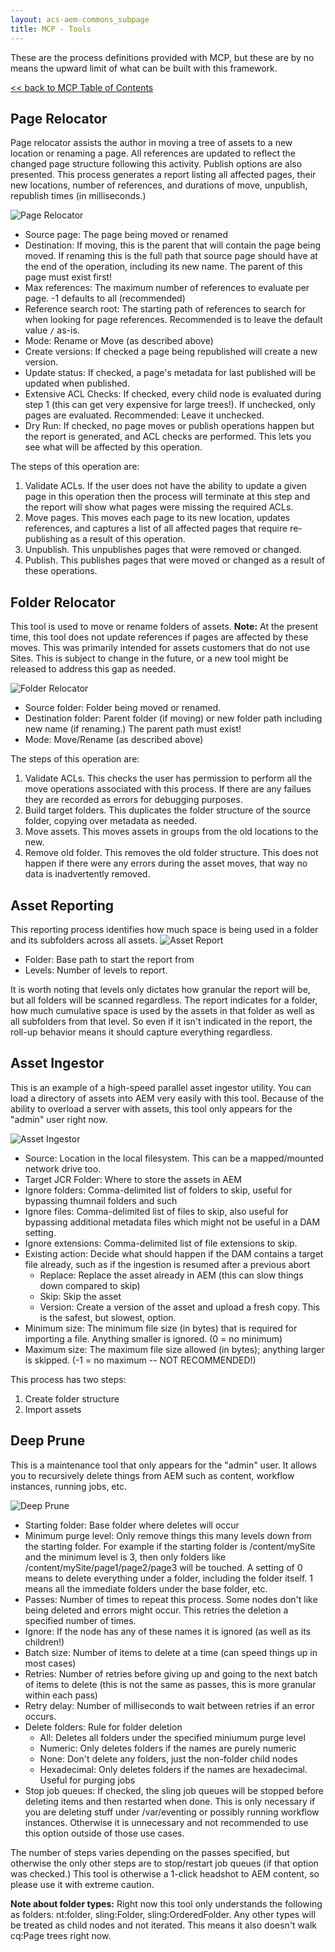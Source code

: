 ```yaml
---
layout: acs-aem-commons_subpage
title: MCP - Tools
---
```

These are the process definitions provided with MCP, but these are by no means the upward limit of what can be built with this framework.

[<< back to MCP Table of Contents](../index.html)

## Page Relocator
Page relocator assists the author in moving a tree of assets to a new location or renaming a page.  All references are updated to reflect the changed page structure following this activity.  Publish options are also presented.  This process generates a report listing all affected pages, their new locations, number of references, and durations of move, unpublish, republish times (in milliseconds.)

![Page Relocator](../images/page-relocator.png)

* Source page: The page being moved or renamed
* Destination: If moving, this is the parent that will contain the page being moved.  If renaming this is the full path that source page should have at the end of the operation, including its new name.  The parent of this page must exist first!
* Max references: The maximum number of references to evaluate per page.  -1 defaults to all (recommended)
* Reference search root: The starting path of references to search for when looking for page references.  Recommended is to leave the default value `/` as-is.
* Mode: Rename or Move (as described above)
* Create versions: If checked a page being republished will create a new version.
* Update status: If checked, a page's metadata for last published will be updated when published.
* Extensive ACL Checks: If checked, every child node is evaluated during step 1 (this can get very expensive for large trees!).  If unchecked, only pages are evaluated.  Recommended: Leave it unchecked.
* Dry Run: If checked, no page moves or publish operations happen but the report is generated, and ACL checks are performed.  This lets you see what will be affected by this operation.

The steps of this operation are:

1. Validate ACLs.  If the user does not have the ability to update a given page in this operation then the process will terminate at this step and the report will show what pages were missing the required ACLs.
2. Move pages.  This moves each page to its new location, updates references, and captures a list of all affected pages that require re-publishing as a result of this operation.
3. Unpublish.  This unpublishes pages that were removed or changed.
4. Publish.  This publishes pages that were moved or changed as a result of these operations.

## Folder Relocator
This tool is used to move or rename folders of assets.  **Note:** At the present time, this tool does not update references if pages are affected by these moves.  This was primarily intended for assets customers that do not use Sites.  This is subject to change in the future, or a new tool might be released to address this gap as needed.

![Folder Relocator](../images/folder-relocator-1.png)
* Source folder: Folder being moved or renamed.
* Destination folder: Parent folder (if moving) or new folder path including new name (if renaming.) The parent path must exist!
* Mode: Move/Rename (as described above)

The steps of this operation are:

1. Validate ACLs.  This checks the user has permission to perform all the move operations associated with this process.  If there are any failues they are recorded as errors for debugging purposes.
2. Build target folders.  This duplicates the folder structure of the source folder, copying over metadata as needed.
3. Move assets.  This moves assets in groups from the old locations to the new.
4. Remove old folder.  This removes the old folder structure.  This does not happen if there were any errors during the asset moves, that way no data is inadvertently removed.

## Asset Reporting
This reporting process identifies how much space is being used in a folder and its subfolders across all assets.
![Asset Report](../images/asset-report.png)

* Folder: Base path to start the report from
* Levels: Number of levels to report.

It is worth noting that levels only dictates how granular the report will be, but all folders will be scanned regardless.  The report indicates for a folder, how much cumulative space is used by the assets in that folder as well as all subfolders from that level.  So even if it isn't indicated in the report, the roll-up behavior means it should capture everything regardless.

## Asset Ingestor
This is an example of a high-speed parallel asset ingestor utility.  You can load a directory of assets into AEM very easily with this tool.  Because of the ability to overload a server with assets, this tool only appears for the "admin" user right now.

![Asset Ingestor](../images/asset-ingestor.png)
* Source: Location in the local filesystem.  This can be a mapped/mounted network drive too.
* Target JCR Folder: Where to store the assets in AEM
* Ignore folders: Comma-delimited list of folders to skip, useful for bypassing thumnail folders and such
* Ignore files: Comma-delimited list of files to skip, also useful for bypassing additional metadata files which might not be useful in a DAM setting.
* Ignore extensions: Comma-delimited list of file extensions to skip.
* Existing action: Decide what should happen if the DAM contains a target file already, such as if the ingestion is resumed after a previous abort
    * Replace: Replace the asset already in AEM (this can slow things down compared to skip)
    * Skip: Skip the asset
    * Version: Create a version of the asset and upload a fresh copy.  This is the safest, but slowest, option.
* Minimum size: The minimum file size (in bytes) that is required for importing a file.  Anything smaller is ignored. (0 = no minimum)
* Maximum size: The maximum file size allowed (in bytes); anything larger is skipped. (-1 = no maximum -- NOT RECOMMENDED!)

This process has two steps:
1. Create folder structure
2. Import assets

## Deep Prune
This is a maintenance tool that only appears for the "admin" user.  It allows you to recursively delete things from AEM such as content, workflow instances, running jobs, etc.

![Deep Prune](../images/deep-prune.png)
* Starting folder: Base folder where deletes will occur
* Minimum purge level: Only remove things this many levels down from the starting folder.  For example if the starting folder is /content/mySite and the minimum level is 3, then only folders like /content/mySite/page1/page2/page3 will be touched.  A setting of 0 means to delete everything under a folder, including the folder itself.  1 means all the immediate folders under the base folder, etc.
* Passes: Number of times to repeat this process.  Some nodes don't like being deleted and errors might occur.  This retries the deletion a specified number of times.
* Ignore: If the node has any of these names it is ignored (as well as its children!)
* Batch size: Number of items to delete at a time (can speed things up in most cases)
* Retries: Number of retries before giving up and going to the next batch of items to delete (this is not the same as passes, this is more granular within each pass)
* Retry delay: Number of milliseconds to wait between retries if an error occurs.
* Delete folders: Rule for folder deletion
    * All: Deletes all folders under the specified miniumum purge level
    * Numeric: Only deletes folders if the names are purely numeric
    * None: Don't delete any folders, just the non-folder child nodes
    * Hexadecimal: Only deletes folders if the names are hexadecimal.  Useful for purging jobs
* Stop job queues: If checked, the sling job queues will be stopped before deleting items and then restarted when done.  This is only necessary if you are deleting stuff under /var/eventing or possibly running workflow instances.  Otherwise it is unnecessary and not recommended to use this option outside of those use cases.

The number of steps varies depending on the passes specified, but otherwise the only other steps are to stop/restart job queues (if that option was checked.)  This tool is otherwise a 1-click headshot to AEM content, so please use it with extreme caution.

**Note about folder types:** Right now this tool only understands the following as folders: nt:folder, sling:Folder, sling:OrderedFolder.  Any other types will be treated as child nodes and not iterated. This means it also doesn't walk cq:Page trees right now.
